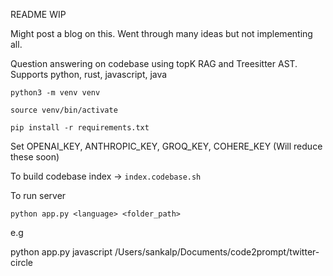 README WIP

Might post a blog on this. Went through many ideas but not implementing all.

Question answering on codebase using topK RAG and Treesitter AST. Supports python, rust, javascript, java

`python3 -m venv venv`

`source venv/bin/activate`

`pip install -r requirements.txt`

Set OPENAI_KEY, ANTHROPIC_KEY, GROQ_KEY, COHERE_KEY (Will reduce these soon)

To build codebase index -> `index.codebase.sh` 

To run server 

`python app.py <language> <folder_path>`

e.g 

python app.py javascript /Users/sankalp/Documents/code2prompt/twitter-circle   